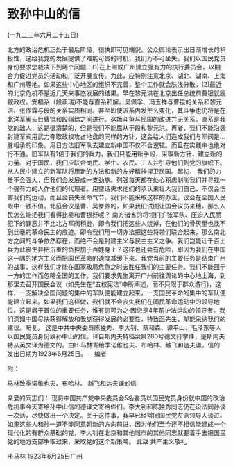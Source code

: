 # 致孙中山的信

(一九二三年六月二十五日)

北方的政治危机正处于最后阶段，很快即可见端倪。公众舆论表示出日渐增长的积极性，这给我党的发展提供了难能可贵的时机，我们万不可坐失。我们以国民党员身份要求您裁决下列两个问题：(1)在上海或广州建立强有力的执行委员会，以期合力促进党员的活动和广泛开展宣传。为此，应特别注意北京、湖北、湖南、上海和广州等地。如果这些中心地区的组织不完善，整个工作就会肤浅分散。(2)最近的北京危机不是近几天来事态发展的结果。早在黎元洪在北京出任总统前曹银就觊觎政权。安福系（段祺瑞)不能与直系和解。吴佩孚、冯玉祥与曹锟的关系和黎元洪、张作霖与段的关系实质相同。甚至即使派系内发生么变化，其斗争也仍将是在北洋军阀头目曹锟和段祺瑞之间进行。这场斗争与民国的改进并无关系。直系是我党的敌人，这是很清楚的，但是我们不能屈从于段和黎元洪。再者，我们不能沿袭封建军阀用武力夺取政权攻占地盘的同样的方针，这会给人们造成我们与军阀是…脉相承的印象。用日方法旧军队去建立新中国不仅不合逻辑。而且在实践中也绝对行不通。旧军队有1倍于我们的兵力，我们只能用新手段，采取新方针，建立新的力量。对于国民，我们应联合商民、学生、农民、工人并引导他们到党的旗帜下。从人民中建立的新军队将用新的方法和新的友好精神捍卫民国。起初，
我们的力量不会强大，但我们会发展成一支劲旅。列强每天都在处心积虑剥削我们并寻找一个强有力的人作他们的代理者。用空话央求他们的承认来壮大我们自己，不仅会伤害我们的运动，而且会丧失革命气节。我们不能采取这样的办法。议会在全国人民眼中一钱不值，北庭会议是曹、吴豢养的，如果我们试图让国会议员来穗，那么人民怎么能把我们看得比吴和曹银好呢？
南方诸省的将领们扩张军队、压迫人民而犯下的罪恶并不比北方军阀稍逊，即令我们把这些人烧掉，在他们的骨灰里也找不到丝毫的革命民主的痕迹。即令我们用一切办法把这些将领们联合起来，那么南北方之间的斗争依然存在，而绝不会是封建主义与民主主义之争。我们岂能让千百士兵为此丧生并把沉重的负担加于百姓身上？这样也还会有危险，即因为我们在中国这一隅的地方主义而把国民革命的速度减缓下来。我党当前的主要任务是结束广州的战事，这样我们才能在国家政局危急之时去胜任我们的主要任务。我们不能囿于一方的工作而忽略全国的工作。我们要求先生离开广州前往舆论的中心地上海，到那里去召开国民会议（如先生在“五权宪法”中所阐述，而不只限于群众游行)，这样，一支解决全国问题的集中的军队便能建立起来，一支国民革命的集中的军队便能建立起来。如果我们这样做，我们就不会丧失我们在国民革命运动中的领导地位。这是居于首位的重要任务，惟有您可为之·因您是4年前护法运动的领导者。我们深知中国尽快获得解放和我党获得发展的必要性，特致函先生，望能采纳我们的建议。盼复。
这是中共中央委员陈独秀、李大钊、蔡和森、谭平山、毛泽东等人以国民党员身份致孙中山的信。译自斯内夫特档案第280号德文打字件，是斯内夫特从英文译为德文的。由H·马林寄给季诺维也夫、布哈林、越飞和达夫谦。信的发出日期为1923年6月25日。
—编者

附：

马林致季诺维也夫、布哈林、
越飞和达夫谦的信

亲爱的同志们：
现将中国共产党中央委员会5名委员以国民党员身份就中国的改治危机事今天寄给孙中山信的德译文寄给你们。李大钊和陈独秀同志仍在设法同孙谈一次话，尽快做出一个决定。关于这件事，我早已经常同国民党左派领导人谈过。如果这些人和孙一道不能同意朝新的方向前进，因为他们至今还不相信能建成一个现代化的有群众基础的党，李大钊在北京和其他城市的其他同志就要着手去把国民党的地方支部争取过来，采取党的这个新策略。
此致
共产主义敬礼

H·马林
1923年6月25日广州

